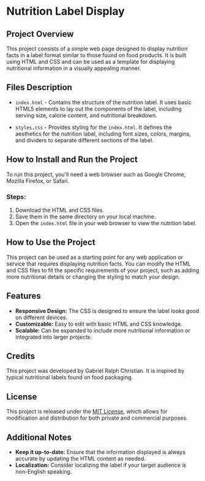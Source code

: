 # Nutrition Label Display

## Project Overview
This project consists of a simple web page designed to display nutrition facts in a label format similar to those found on food products. It is built using HTML and CSS and can be used as a template for displaying nutritional information in a visually appealing manner.

## Files Description

- `index.html` - Contains the structure of the nutrition label. It uses basic HTML5 elements to lay out the components of the label, including serving size, calorie content, and nutritional breakdown.

- `styles.css` - Provides styling for the `index.html`. It defines the aesthetics for the nutrition label, including font sizes, colors, margins, and dividers to separate different sections of the label.

## How to Install and Run the Project

To run this project, you'll need a web browser such as Google Chrome, Mozilla Firefox, or Safari.

### Steps:
1. Download the HTML and CSS files.
2. Save them in the same directory on your local machine.
3. Open the `index.html` file in your web browser to view the nutrition label.

## How to Use the Project

This project can be used as a starting point for any web application or service that requires displaying nutrition facts. You can modify the HTML and CSS files to fit the specific requirements of your project, such as adding more nutritional details or changing the styling to match your design.

## Features

- **Responsive Design:** The CSS is designed to ensure the label looks good on different devices.
- **Customizable:** Easy to edit with basic HTML and CSS knowledge.
- **Scalable:** Can be expanded to include more nutritional information or integrated into larger projects.

## Credits

This project was developed by Gabriel Ralph Christian. It is inspired by typical nutritional labels found on food packaging.

## License

This project is released under the [MIT License](https://opensource.org/licenses/MIT), which allows for modification and distribution for both private and commercial purposes.

## Additional Notes

- **Keep it up-to-date:** Ensure that the information displayed is always accurate by updating the HTML content as needed.
- **Localization:** Consider localizing the label if your target audience is non-English speaking.
